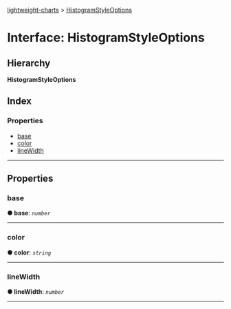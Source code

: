 [lightweight-charts](../README.md) > [HistogramStyleOptions](../interfaces/histogramstyleoptions.md)

# Interface: HistogramStyleOptions

## Hierarchy

**HistogramStyleOptions**

## Index

### Properties

* [base](histogramstyleoptions.md#base)
* [color](histogramstyleoptions.md#color)
* [lineWidth](histogramstyleoptions.md#linewidth)

---

## Properties

<a id="base"></a>

###  base

**● base**: *`number`*

___
<a id="color"></a>

###  color

**● color**: *`string`*

___
<a id="linewidth"></a>

###  lineWidth

**● lineWidth**: *`number`*

___

